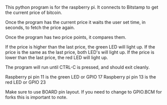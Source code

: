 This python program is for the raspberry pi. It connects to Bitstamp to get the current price of bitcoin.

Once the program has the current price it waits the user set time, in seconds, to fetch the price again.

Once the program has two price points, it compares them.

If the price is higher than the last price, the green LED will light up.
If the price is the same as the last price, both LED's will light up.
If the price is lower than the last price, the red LED will light up.

The program will run until CTRL-C is pressed, and should exit cleanly.

Raspberry pi pin 11 is the green LED or GPIO 17
Raspberry pi pin 13 is the red LED or GPIO 23

Make sure to use BOARD pin layout. 
If you need to change to GPIO.BCM for forks this is important to note.

